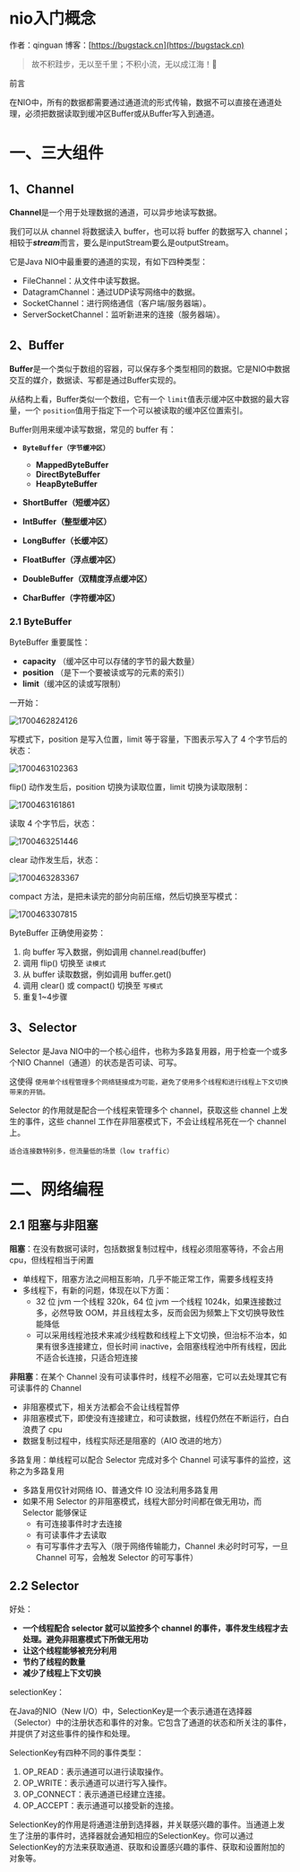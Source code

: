 # nio入门概念

作者：qinguan
博客：[https://bugstack.cn](https://bugstack.cn)

> 故不积跬步，无以至千里；不积小流，无以成江海！🌻

前言

在NIO中，所有的数据都需要通过通道流的形式传输，数据不可以直接在通道处理，必须把数据读取到缓冲区Buffer或从Buffer写入到通道。

# 一、三大组件

## 1、Channel

**Channel**是一个用于处理数据的通道，可以异步地读写数据。

我们可以从 channel 将数据读入 buffer，也可以将 buffer 的数据写入 channel；相较于***stream***而言，要么是inputStream要么是outputStream。

它是Java NIO中最重要的通道的实现，有如下四种类型：

- FileChannel：从文件中读写数据。
- DatagramChannel：通过UDP读写网络中的数据。
- SocketChannel：进行网络通信（客户端/服务器端）。
- ServerSocketChannel：监听新进来的连接（服务器端）。

## 2、Buffer

**Buffer**是一个类似于数组的容器，可以保存多个类型相同的数据。它是NIO中数据交互的媒介，数据读、写都是通过Buffer实现的。

从结构上看，Buffer类似一个数组，它有一个 `limit`值表示缓冲区中数据的最大容量，一个 `position`值用于指定下一个可以被读取的缓冲区位置索引。

Buffer则用来缓冲读写数据，常见的 buffer 有：

* **`ByteBuffer（字节缓冲区）`**

  * **MappedByteBuffer**
  * **DirectByteBuffer**
  * **HeapByteBuffer**
* **ShortBuffer（短缓冲区）**
* **IntBuffer（整型缓冲区）**
* **LongBuffer（长缓冲区）**
* **FloatBuffer（浮点缓冲区）**
* **DoubleBuffer（双精度浮点缓冲区）**
* **CharBuffer（字符缓冲区）**

### 2.1 ByteBuffer

ByteBuffer 重要属性：

* **capacity** （缓冲区中可以存储的字节的最大数量）
* **position** （是下一个要被读或写的元素的索引）
* **limit**（缓冲区的读或写限制）

一开始：

![1700462824126](image/nio入门概念/1700462824126.png)

写模式下，position 是写入位置，limit 等于容量，下图表示写入了 4 个字节后的状态：

![1700463102363](image/nio入门概念/1700463102363.png)

flip() 动作发生后，position 切换为读取位置，limit 切换为读取限制：

![1700463161861](image/nio入门概念/1700463161861.png)

读取 4 个字节后，状态：

![1700463251446](image/nio入门概念/1700463251446.png)

clear 动作发生后，状态：

![1700463283367](image/nio入门概念/1700463283367.png)

compact 方法，是把未读完的部分向前压缩，然后切换至写模式：

![1700463307815](image/nio入门概念/1700463307815.png)

ByteBuffer 正确使用姿势：

1. 向 buffer 写入数据，例如调用 channel.read(buffer)
2. 调用 flip() 切换至 `读模式`
3. 从 buffer 读取数据，例如调用 buffer.get()
4. 调用 clear() 或 compact() 切换至 `写模式`
5. 重复1~4步骤

## 3、Selector

Selector 是Java NIO中的一个核心组件，也称为多路复用器，用于检查一个或多个NIO Channel（通道）的状态是否可读、可写。

这使得 `使用单个线程管理多个网络链接成为可能，避免了使用多个线程和进行线程上下文切换带来的开销。`

Selector 的作用就是配合一个线程来管理多个 channel，获取这些 channel 上发生的事件，这些 channel 工作在非阻塞模式下，不会让线程吊死在一个 channel 上。

`适合连接数特别多，但流量低的场景（low traffic）`

# 二、网络编程

## 2.1 阻塞与非阻塞

**阻塞**：在没有数据可读时，包括数据复制过程中，线程必须阻塞等待，不会占用 cpu，但线程相当于闲置

- 单线程下，阻塞方法之间相互影响，几乎不能正常工作，需要多线程支持
- 多线程下，有新的问题，体现在以下方面：
  - 32 位 jvm 一个线程 320k，64 位 jvm 一个线程 1024k，如果连接数过多，必然导致 OOM，并且线程太多，反而会因为频繁上下文切换导致性能降低
  - 可以采用线程池技术来减少线程数和线程上下文切换，但治标不治本，如果有很多连接建立，但长时间 inactive，会阻塞线程池中所有线程，因此不适合长连接，只适合短连接

**非阻塞**：在某个 Channel 没有可读事件时，线程不必阻塞，它可以去处理其它有可读事件的 Channel

- 非阻塞模式下，相关方法都会不会让线程暂停
- 非阻塞模式下，即使没有连接建立，和可读数据，线程仍然在不断运行，白白浪费了 cpu
- 数据复制过程中，线程实际还是阻塞的（AIO 改进的地方）

多路复用：单线程可以配合 Selector 完成对多个 Channel 可读写事件的监控，这称之为多路复用

- 多路复用仅针对网络 IO、普通文件 IO 没法利用多路复用
- 如果不用 Selector 的非阻塞模式，线程大部分时间都在做无用功，而 Selector 能够保证
  - 有可连接事件时才去连接
  - 有可读事件才去读取
  - 有可写事件才去写入（限于网络传输能力，Channel 未必时时可写，一旦 Channel 可写，会触发 Selector 的可写事件）

## 2.2 Selector

好处：

* **一个线程配合 selector 就可以监控多个 channel 的事件，事件发生线程才去处理。避免非阻塞模式下所做无用功**
* **让这个线程能够被充分利用**
* **节约了线程的数量**
* **减少了线程上下文切换**

selectionKey：

在Java的NIO（New I/O）中，SelectionKey是一个表示通道在选择器（Selector）中的注册状态和事件的对象。它包含了通道的状态和所关注的事件，并提供了对这些事件的操作和处理。

SelectionKey有四种不同的事件类型：

1. OP_READ：表示通道可以进行读取操作。
2. OP_WRITE：表示通道可以进行写入操作。
3. OP_CONNECT：表示通道已经建立连接。
4. OP_ACCEPT：表示通道可以接受新的连接。

SelectionKey的作用是将通道注册到选择器，并关联感兴趣的事件。当通道上发生了注册的事件时，选择器就会通知相应的SelectionKey。你可以通过SelectionKey的方法来获取通道、获取和设置感兴趣的事件、获取和设置附加的对象等。
